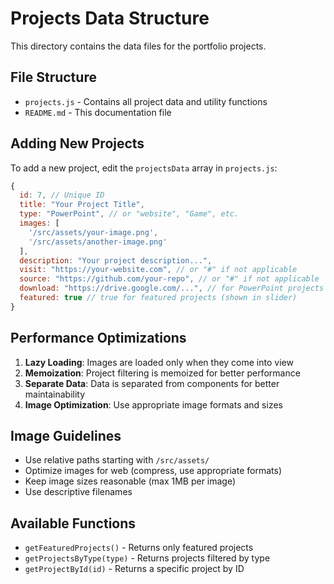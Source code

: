 # Projects Data Structure

This directory contains the data files for the portfolio projects.

## File Structure

- `projects.js` - Contains all project data and utility functions
- `README.md` - This documentation file

## Adding New Projects

To add a new project, edit the `projectsData` array in `projects.js`:

```javascript
{
  id: 7, // Unique ID
  title: "Your Project Title",
  type: "PowerPoint", // or "website", "Game", etc.
  images: [
    '/src/assets/your-image.png',
    '/src/assets/another-image.png'
  ],
  description: "Your project description...",
  visit: "https://your-website.com", // or "#" if not applicable
  source: "https://github.com/your-repo", // or "#" if not applicable
  download: "https://drive.google.com/...", // for PowerPoint projects
  featured: true // true for featured projects (shown in slider)
}
```

## Performance Optimizations

1. **Lazy Loading**: Images are loaded only when they come into view
2. **Memoization**: Project filtering is memoized for better performance
3. **Separate Data**: Data is separated from components for better maintainability
4. **Image Optimization**: Use appropriate image formats and sizes

## Image Guidelines

- Use relative paths starting with `/src/assets/`
- Optimize images for web (compress, use appropriate formats)
- Keep image sizes reasonable (max 1MB per image)
- Use descriptive filenames

## Available Functions

- `getFeaturedProjects()` - Returns only featured projects
- `getProjectsByType(type)` - Returns projects filtered by type
- `getProjectById(id)` - Returns a specific project by ID 